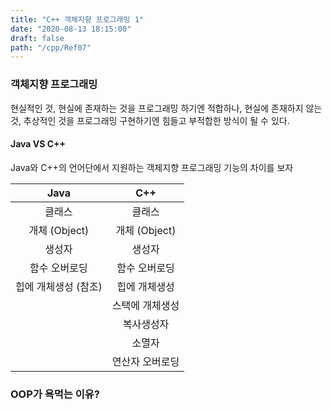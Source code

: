 ```yaml
---
title: "C++ 객체지향 프로그래밍 1"
date: "2020-08-13 18:15:00"
draft: false
path: "/cpp/Ref07"
---
```


### 객체지향 프로그래밍

현실적인 것, 현실에 존재하는 것을 프로그래밍 하기엔 적합하나, 
현실에 존재하지 않는 것, 추상적인 것을 프로그래밍 구현하기엔 힘들고 부적합한 방식이 될 수 있다.



#### Java VS C++

Java와 C++의 언어단에서 지원하는 객체지향 프로그래밍 기능의 차이를 보자

|         Java         |       C++       |
| :------------------: | :-------------: |
|        클래스        |     클래스      |
|    개체 (Object)     |  개체 (Object)  |
|        생성자        |     생성자      |
|    함수 오버로딩     |  함수 오버로딩  |
| 힙에 개체생성 (참조) |  힙에 개체생성  |
|                      | 스택에 개체생성 |
|                      |   복사생성자    |
|                      |     소멸자      |
|                      | 연산자 오버로딩 |



### OOP가 욕먹는 이유?